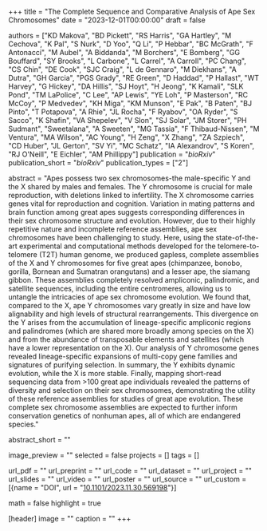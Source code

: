 +++
title = "The Complete Sequence and Comparative Analysis of Ape Sex Chromosomes"
date = "2023-12-01T00:00:00"
draft = false

authors = ["KD Makova", "BD Pickett", "RS Harris", "GA Hartley", "M Cechova", "K Pal", "S Nurk", "D Yoo", "Q Li", "P Hebbar", "BC McGrath", "F Antonacci", "M Aubel", "A Biddanda", "M Borchers", "E Bomberg", "GG Bouffard", "SY Brooks", "L Carbone", "L Carrel", "A Carroll", "PC Chang", "CS Chin", "DE Cook", "SJC Craig", "L de Gennaro", "M Diekhans", "A Dutra", "GH Garcia", "PGS Grady", "RE Green", "D Haddad", "P Hallast", "WT Harvey", "G Hickey", "DA Hillis", "SJ Hoyt", "H Jeong", "K Kamali", "SLK Pond", "TM LaPolice", "C Lee", "AP Lewis", "YE Loh", "P Masterson", "RC McCoy", "P Medvedev", "KH Miga", "KM Munson", "E Pak", "B Paten", "BJ Pinto", "T Potapova", "A Rhie", "JL Rocha", "F Ryabov", "OA Ryder", "S Sacco", "K Shafin", "VA Shepelev", "V Slon", "SJ Solar", "JM Storer", "PH Sudmant", "Sweetalana", "A Sweeten", "MG Tassia", "F Thibaud-Nissen", "M Ventura", "MA Wilson", "AC Young", "H Zeng", "X Zhang", "ZA Szpiech", "CD Huber", "JL Gerton", "SV Yi", "MC Schatz", "IA Alexandrov", "S Koren", "RJ O'Neill", "E Eichler", "AM Phillippy"]
publication = "_bioRxiv_"
publication_short = "_bioRxiv_"
publication_types = ["2"]

abstract = "Apes possess two sex chromosomes-the male-specific Y and the X shared by males and females. The Y chromosome is crucial for male reproduction, with deletions linked to infertility. The X chromosome carries genes vital for reproduction and cognition. Variation in mating patterns and brain function among great apes suggests corresponding differences in their sex chromosome structure and evolution. However, due to their highly repetitive nature and incomplete reference assemblies, ape sex chromosomes have been challenging to study. Here, using the state-of-the-art experimental and computational methods developed for the telomere-to-telomere (T2T) human genome, we produced gapless, complete assemblies of the X and Y chromosomes for five great apes (chimpanzee, bonobo, gorilla, Bornean and Sumatran orangutans) and a lesser ape, the siamang gibbon. These assemblies completely resolved ampliconic, palindromic, and satellite sequences, including the entire centromeres, allowing us to untangle the intricacies of ape sex chromosome evolution. We found that, compared to the X, ape Y chromosomes vary greatly in size and have low alignability and high levels of structural rearrangements. This divergence on the Y arises from the accumulation of lineage-specific ampliconic regions and palindromes (which are shared more broadly among species on the X) and from the abundance of transposable elements and satellites (which have a lower representation on the X). Our analysis of Y chromosome genes revealed lineage-specific expansions of multi-copy gene families and signatures of purifying selection. In summary, the Y exhibits dynamic evolution, while the X is more stable. Finally, mapping short-read sequencing data from >100 great ape individuals revealed the patterns of diversity and selection on their sex chromosomes, demonstrating the utility of these reference assemblies for studies of great ape evolution. These complete sex chromosome assemblies are expected to further inform conservation genetics of nonhuman apes, all of which are endangered species."

abstract_short = ""

image_preview = ""
selected = false
projects = []
tags = []

url_pdf = ""
url_preprint = ""
url_code = ""
url_dataset = ""
url_project = ""
url_slides = ""
url_video = ""
url_poster = ""
url_source = ""
url_custom = [{name = "DOI", url = "[10.1101/2023.11.30.569198](https://www.biorxiv.org/content/10.1101/2023.11.30.569198v2)"}]

math = false
highlight = true

[header]
image = ""
caption = ""
+++
